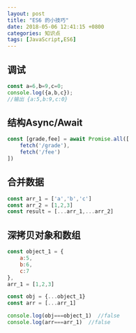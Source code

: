 ```yaml
---
layout: post
title: "ES6 的小技巧"
date: 2018-05-06 12:41:15 +0800
categories: 知识点
tags: [JavaScript,ES6]
---
```


## 调试

```js
const a=6,b=9,c=0;
console.log({a,b,c});
//输出 {a:5,b:9,c:0}
```

## 结构Async/Await

```js
const [grade,fee] = await Promise.all([
    fetch('/grade'),
    fetch('/fee')
])
```

## 合并数据

```js
const arr_1 = ['a','b','c']
const arr_2 = [1,2,3]
const result = [...arr_1,...arr_2]
```

## 深拷贝对象和数组

```js
const object_1 = {
    a:5,
    b:6,
    c:7
},
arr_1 = [1,2,3]

const obj = {...object_1}
const arr = [...arr_1]

console.log(obj===object_1)  //false
console.log(arr===arr_1)  //false
```
